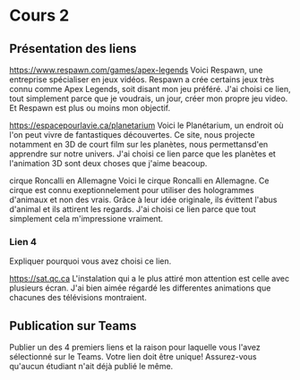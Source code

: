 # Cours 2
## Présentation des liens

https://www.respawn.com/games/apex-legends 
Voici Respawn, une entreprise spécialiser en jeux vidéos. Respawn a crée certains jeux très connu comme Apex Legends, soit disant mon jeu préféré. J'ai choisi ce lien, tout simplement parce que je voudrais, un jour, créer mon propre jeu video. Et Respawn est plus ou moins mon objectif.

https://espacepourlavie.ca/planetarium 
Voici le Planétarium, un endroit où l'on peut vivre de fantastiques découvertes. Ce site, nous projecte notamment en 3D de court film sur les planètes, nous permettansd'en apprendre sur notre univers. J'ai choisi ce lien parce que les planètes et l'animation 3D sont deux choses que j'aime beacoup.

cirque Roncalli en Allemagne
Voici le cirque Roncalli en Allemagne. Ce cirque est connu exeptionnelement pour utiliser des hologrammes d'animaux et non des vrais. Grâce à leur idée originale, ils évittent l'abus d'animal et ils attirent les regards. J'ai choisi ce lien parce que tout simplement cela m'impressione vraiment.

### Lien 4 
Expliquer pourquoi vous avez choisi ce lien. 

https://sat.qc.ca
L'instalation qui a le plus attiré mon attention est celle avec plusieurs écran. J'ai bien aimée régardé les differentes animations que chacunes des télévisions montraient.

## Publication sur Teams
Publier un des 4 premiers liens et la raison pour laquelle vous l'avez sélectionné sur le Teams. Votre lien doit être unique! Assurez-vous qu'aucun étudiant n'ait déjà publié le même. 

